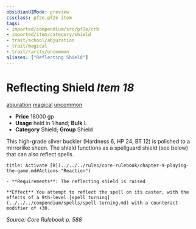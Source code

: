 ```yaml
---
obsidianUIMode: preview
cssclass: pf2e,pf2e-item
tags:
- imported/compendium/src/pf2e/crb
- imported/item/category/shield
- trait/school/abjuration
- trait/magical
- trait/rarity/uncommon
aliases: ["Reflecting Shield"]
---
```

# Reflecting Shield *Item 18*  
[abjuration](abjuration.md)  [magical](magical.md)  [uncommon](uncommon.md)  

- **Price** 18000 gp
- **Usage** held in 1 hand; **Bulk** L
- **Category** Shield; **Group** Shield 

This high-grade silver buckler (Hardness 6, HP 24, BT 12) is polished to a mirrorlike sheen. The shield functions as a spellguard shield (see below) that can also reflect spells.

```ad-embed-ability
title: Activate [R](../../../rules/core-rulebook/chapter-9-playing-the-game.md#Actions "Reaction")

- **Requirements**: The reflecting shield is raised

**Effect** You attempt to reflect the spell on its caster, with the effects of a 9th-level [spell turning](../../../compendium/spells/spell-turning.md) with a counteract modifier of +30.
```

*Source: Core Rulebook p. 588*
